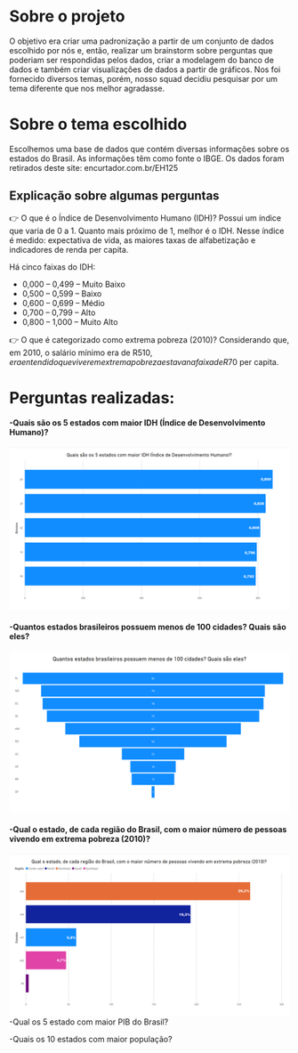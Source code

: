  # Sobre o projeto


O objetivo era criar uma padronização a partir de um conjunto de dados escolhido por nós e, então, realizar um brainstorm sobre perguntas que poderiam ser respondidas pelos dados, criar a modelagem do banco de dados e também criar visualizações de dados a partir de gráficos. Nos foi fornecido diversos temas, porém, nosso squad decidiu pesquisar por um tema diferente que nos melhor agradasse. 


# Sobre o tema escolhido


Escolhemos uma base de dados que contém diversas informações sobre os estados do Brasil. As informações têm como fonte o IBGE. Os dados foram retirados deste site: encurtador.com.br/EH125


## Explicação sobre algumas perguntas


👉 O que é o Índice de Desenvolvimento Humano (IDH)?
 Possui um índice que varia de 0 a 1. Quanto mais próximo de 1, melhor é o IDH. Nesse índice é medido: expectativa de vida, as maiores taxas de alfabetização e indicadores de renda per capita.


Há cinco faixas do IDH:
* 0,000 – 0,499 – Muito Baixo
* 0,500 – 0,599 – Baixo
* 0,600 – 0,699 – Médio
* 0,700 – 0,799 – Alto
* 0,800 – 1,000 – Muito Alto

👉 O que é categorizado como extrema pobreza (2010)?
Considerando que, em 2010, o salário mínimo era de R$510, era entendido que viver em extrema pobreza estava na faixa de R$70 per capita. 


# Perguntas realizadas:


#### -Quais são os 5 estados com maior IDH (Índice de Desenvolvimento Humano)?

![Screenshot](gráficos/gráfico-p1.png)

#### -Quantos estados brasileiros possuem menos de 100 cidades? Quais são eles?

![Screenshot](gráficos/gráfico-p2.png)


#### -Qual o estado, de cada região do Brasil, com o maior número de pessoas vivendo em extrema pobreza (2010)?

![Screenshot](gráficos/gráfico-p3.png)
-Qual os 5 estado com maior PIB do Brasil?

-Quais os 10 estados com maior população?
